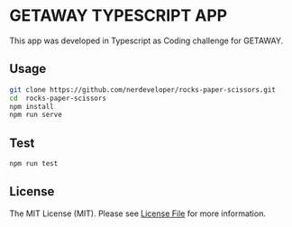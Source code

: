 # GETAWAY TYPESCRIPT APP

This app was developed in Typescript as Coding challenge for GETAWAY.

## Usage

```bash
git clone https://github.com/nerdeveloper/rocks-paper-scissors.git
cd  rocks-paper-scissors
npm install
npm run serve
```

## Test

```bash
npm run test
```

## License

The MIT License (MIT). Please see [License File](LICENSE) for more information.
